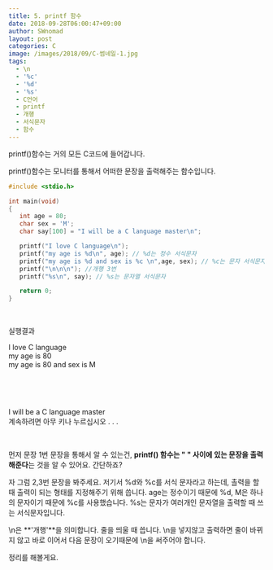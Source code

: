 ```yaml
---
title: 5. printf 함수
date: 2018-09-28T06:00:47+09:00
author: SWnomad
layout: post
categories: C
image: /images/2018/09/C-썸네일-1.jpg
tags:
  - \n
  - '%c'
  - '%d'
  - '%s'
  - C언어
  - printf
  - 개행
  - 서식문자
  - 함수
---
```

printf()함수는 거의 모든 C코드에 들어갑니다.

printf()함수는 모니터를 통해서 어떠한 문장을 출력해주는 함수입니다.

~~~ c
#include <stdio.h>

int main(void)
{
   int age = 80;
   char sex = 'M';
   char say[100] = "I will be a C language master\n";

   printf("I love C language\n");
   printf("my age is %d\n", age); // %d는 정수 서식문자
   printf("my age is %d and sex is %c \n",age, sex); // %c는 문자 서식문자
   printf("\n\n\n"); //개행 3번
   printf("%s\n", say); // %s는 문자열 서식문자

   return 0;
}
~~~

&nbsp;

실행결과

I love C language  
my age is 80  
my age is 80 and sex is M

&nbsp;

&nbsp;

I will be a C language master  
계속하려면 아무 키나 누르십시오 . . .

&nbsp;

먼저 문장 1번 문장을 통해서 알 수 있는건, **printf() 함수는 " " 사이에 있는 문장을 출력해준다**는 것을 알 수 있어요. 간단하죠?

자 그럼 2,3번 문장을 봐주세요. 저기서 %d와 %c를 서식 문자라고 하는데, 촐력을 할 때 출력이 되는 형태를 지정해주기 위해 씁니다. age는 정수이기 때문에 %d, M은 하나의 문자이기 때문에 %c를 사용했습니다. %s는 문자가 여러개인 문자열을 출력할 때 쓰는 서식문자입니다.

\n은 **'개행'**을 의미합니다. 줄을 띄울 때 씁니다. \n을 넣지않고 출력하면 줄이 바뀌지 않고 바로 이어서 다음 문장이 오기때문에 \n을 써주어야 합니다.

정리를 해볼게요.